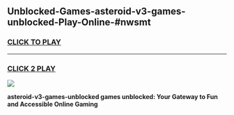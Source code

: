 
## Unblocked-Games-asteroid-v3-games-unblocked-Play-Online-#nwsmt
<h3>
<a href="https://premium.freeplayer.one?title=asteroid-v3-games-unblocked&ref=27F">CLICK TO PLAY</a></h3>
<hr>

<h3>
<a href="https://premium.freeplayer.one?title=asteroid-v3-games-unblocked&ref=27F">CLICK 2 PLAY</a>
  
</h3>

<a href="https://premium.freeplayer.one?title=asteroid-v3-games-unblocked&ref=27F"><img src="https://clearcache.store/games.png"></a>


**asteroid-v3-games-unblocked games unblocked: Your Gateway to Fun and Accessible Online Gaming**
